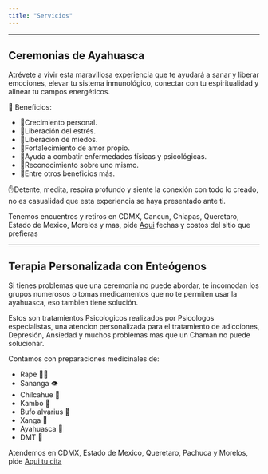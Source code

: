 ```yaml
---
title: "Servicios"
---
```


---

## Ceremonias de Ayahuasca

Atrévete a vivir esta maravillosa experiencia que te ayudará a sanar y liberar emociones, elevar tu sistema inmunológico, conectar con tu espiritualidad y alinear tu campos energéticos.

💚 Beneficios:
- 🌟Crecimiento personal.
- 🌟Liberación del estrés.
- 🌟Liberación de miedos.
- 🌟Fortalecimiento de amor propio. 
- 🌟Ayuda a combatir enfermedades físicas y psicológicas.
- 🌟Reconocimiento sobre uno mismo.
- 🌟Entre otros beneficios más. 

✋Detente, medita, respira profundo y siente la conexión con todo lo creado, no es casualidad que esta experiencia se haya presentado ante ti.

Tenemos encuentros y retiros en CDMX, Cancun, Chiapas, Queretaro, Estado de Mexico, Morelos y mas, pide [Aqui](https://wa.me/5215537517411) fechas y costos del sitio que prefieras

---

## Terapia Personalizada con Enteógenos

Si tienes problemas que una ceremonia no puede abordar, te incomodan los grupos numerosos o tomas medicamentos que no te permiten usar la ayahuasca, eso tambien tiene solución.

Estos son tratamientos Psicologicos realizados por Psicologos especialistas, una atencion personalizada para el tratamiento de adicciones, Depresión, Ansiedad y muchos problemas mas que un Chaman no puede solucionar. 

Contamos con preparaciones medicinales de:
- Rape 👃🏻
- Sananga 👁️
- Chilcahue 👄
- Kambo 🐸
- Bufo alvarius 🐸
- Xanga 🌈
- Ayahuasca 🥃
- DMT 🌈

Atendemos en CDMX, Estado de Mexico, Queretaro, Pachuca y Morelos, pide [Aqui tu cita](https://wa.me/5215537517411)